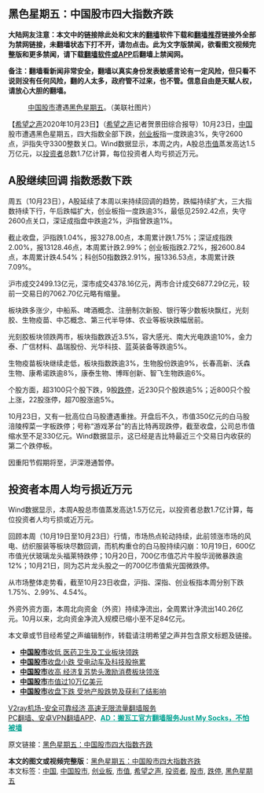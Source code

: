  <h2>黑色星期五：中国股市四大指数齐跌</h2> <p class="notice"><b>大陆网友注意：本文中的链接除此处和文末的<a href="https://github.com/bannedbook/fanqiang" >翻墙</a>软件下载和<a href="https://github.com/killgcd/justmysocks/blob/master/README.md">翻墙推荐</a>链接外全部为禁网链接，未翻墙状态下打不开，请勿点击。此为文字版禁闻，欲看图文视频完整版和更多禁闻，请下载<a href="https://github.com/bannedbook/fanqiang">翻墙软件或APP</a>后翻墙上禁闻网。</p><p>备注：翻墙看新闻非常安全，翻墙以真实身份发表敏感言论有一定风险，但只看不说则没有任何风险，翻的人太多，政府管不过来，也不管。信息自由是天赋人权，请放心大胆的翻墙。</b></p>  <div class="entry"> <figure><figcaption><a href="https://www.bannedbook.org/bnews/tag/%E4%B8%AD%E5%9B%BD/" class="st_tag internal_tag" rel="tag" title="标签 中国 下的日志">中国</a><a href="https://www.bannedbook.org/bnews/tag/%e8%82%a1%e5%b8%82/" class="st_tag internal_tag" rel="tag" title="标签 股市 下的日志">股市</a>遭遇<a href="https://www.bannedbook.org/bnews/tag/%e9%bb%91%e8%89%b2%e6%98%9f%e6%9c%9f%e4%ba%94/" class="st_tag internal_tag" rel="tag" title="标签 黑色星期五 下的日志">黑色星期五</a>。（美联社图片）</figcaption></figure> <p>【<span class='wp_keywordlink_affiliate'><a href="https://www.soundofhope.org" title="希望之声" target="_blank">希望之声</a></span>2020年10月23日】（<a href="https://www.bannedbook.org/bnews/tag/%e5%b8%8c%e6%9c%9b%e4%b9%8b%e5%a3%b0/" class="st_tag internal_tag" rel="tag" title="标签 希望之声 下的日志">希望之声</a>记者贺景田综合报导）10月23日，<span class='wp_keywordlink_affiliate'><a href="https://www.bannedbook.org/" title="中国" target="_blank">中国</a></span>股市遭遇黑色星期五，四大指数全部下跌，<a href="https://www.bannedbook.org/bnews/tag/%E5%88%9B%E4%B8%9A%E6%9D%BF/" class="st_tag internal_tag" rel="tag" title="标签 创业板 下的日志">创业板</a>指一度跌逾3%，失守2600点，沪指失守3300整数关口。Wind数据显示，本周之内，A股总<a href="https://www.bannedbook.org/bnews/tag/%E5%B8%82%E5%80%BC/" class="st_tag internal_tag" rel="tag" title="标签 市值 下的日志">市值</a>蒸发高达1.5万亿元，以<a href="https://www.bannedbook.org/bnews/tag/%e6%8a%95%e8%b5%84%e8%80%85/" class="st_tag internal_tag" rel="tag" title="标签 投资者 下的日志">投资者</a>总数1.7亿计算，每位投资者人均亏损近万元。</p> <h2><strong>A股继续回调 指数悉数下跌</strong></h2> <p>周五（10月23日），A股延续了本周以来持续回调的趋势，跌幅持续扩大，三大指数持续下行，午后跌幅扩大，创业板指一度跌逾3%，最低见2592.42点，失守2600点关口，深证成指盘中跌逾2%，沪指曾跌逾1%。</p> <p>截止收盘，沪指跌1.04%，报3278.00点，本周累计跌1.75%；深证成指跌2.00%，报13128.46点，本周累计跌2.99%；创业板指跌2.72%，报2600.84点，本周累计跌4.54%；科创50指数跌2.91%，报1336.53点，本周累计跌7.09%。</p> <p>沪市成交2499.13亿元，深市成交4378.16亿元，两市合计成交6877.29亿元，较前一交易日的7062.70亿元略有缩量。</p> <p>板块跌多涨少，中船系、啤酒概念、注册制次新股、银行等少数板块飘红，光刻胶、生物疫苗、中芯概念、第三代半导体、农业等板块跌幅居前。</p>  <p>光刻胶板块领跌两市，板块指数跌近3.5%，容大感光、南大光电跌逾10%，金力泰、广信材料、晶瑞股份、光华科技、蓝英装备等跌逾5%。</p> <p>生物疫苗板块继续走低，板块指数跌逾3%，生物股份跌逾9%，长春高新、沃森生物、康希诺跌逾8%，康泰生物、博晖创新、智飞生物跌逾6%。</p> <p>个股方面，超3100只个股下跌，9股<a href="https://www.bannedbook.org/bnews/tag/%E8%B7%8C%E5%81%9C/" class="st_tag internal_tag" rel="tag" title="标签 跌停 下的日志">跌停</a>，近230只个股跌逾5%；近800只个股上涨，22股涨停，超70股涨逾5%。</p> <p>10月23日，又有一批高位白马股遭遇重挫。开盘后不久，市值350亿元的白马股涪陵榨菜一字板跌停；号称“游戏茅台”的吉比特再现跌停，截至收盘，公司总市值缩水至不足330亿元。Wind数据显示，这已经是吉比特最近三个交易日内收获的第二个跌停板。</p> <p>因重阳节假期将至，沪深港通暂停。</p>  <h2><strong>投资者本周人均亏损近万元</strong></h2> <p>Wind数据显示，本周A股总市值蒸发高达1.5万亿元，以投资者总数1.7亿计算，每位投资者人均亏损或近万元。</p> <p>回顾本周（10月19日至10月23日）行情，市场热点轮动持续，此前领涨市场的风电、纺织服装等板块尽数回调，而机构重仓的白马股持续闪崩：10月19日，600亿市值光伏玻璃龙头福莱特跌停；10月20日，700亿市值芯片牛股华润微暴跌逾12%；10月21日，同为芯片龙头股之一的700亿市值紫光国微跌停。</p> <p>从市场整体走势看，截至10月23日收盘，沪指、深指、创业板指本周分别下跌1.75%、2.99%、4.54%。</p> <p>外资外资方面，本周北向资金（外资）持续净流出，全周累计净流出140.26亿元。10月以来，北向资金净流入规模已缩小至不足84亿元。</p> <p>本文章或节目经希望之声编辑制作，转载请注明希望之声并包含原文标题及链接。</p>  <ul class='op-related-articles' title='相关阅读'> <li><a href='https://www.bannedbook.org/bnews/baitai/20201022/1418444.html' target='_blank'><b>中国股市</b>收低 医药卫生及工业板块领跌</a></li> <li><a href='https://www.bannedbook.org/bnews/baitai/20201021/1417798.html' target='_blank'><b>中国股市</b>收盘小跌 受电动车及科技股拖累</a></li> <li><a href='https://www.bannedbook.org/bnews/baitai/20201020/1417160.html' target='_blank'><b>中国股市</b>收高 经济复苏势头激励消费板块领涨</a></li> <li><a href='https://www.bannedbook.org/bnews/headline/20201015/1414289.html' target='_blank'><b>中国股市</b>市值过10万亿美元</a></li> <li><a href='https://www.bannedbook.org/bnews/baitai/20201014/1413661.html' target='_blank'><b>中国股市</b>收盘下跌 受地产股跌势及获利了结影响</a></li> </ul> <p class="texttj"> <a href="https://www.bannedbook.org/forum23/topic22702.html" target="_blank">V2ray机场-安全可靠经济 高速无限流量翻墙服务</a><br/> <a href="https://github.com/bannedbook/fanqiang/wiki/%E7%A6%81%E9%97%BB%E7%BD%91%E5%AE%89%E5%8D%93%E7%BF%BB%E5%A2%99%E6%96%B0%E9%97%BBAPP" target="_blank">PC翻墙、安卓VPN翻墙APP</a>、<span onclick="window.open('https://github.com/killgcd/justmysocks/blob/master/README.md')" style="font-weight:bold;color:#00A191;cursor:pointer;text-decoration:underline;outline:none">AD：搬瓦工官方翻墙服务Just My Socks，不怕被墙</span></p><p>原文链接：<a class="src_link"  href="https://www.soundofhope.org/post/435223" target="_blank">黑色星期五：中国股市四大指数齐跌</a></p><a name='sharetosocial'></a>       <div><b>本文的图文或视频完整版</b>：<a href='https://www.bannedbook.org/bnews/comments/20201023/1419143.html'>黑色星期五：中国股市四大指数齐跌</a></div>  </div><!--END ENTRY--> <div class="postfooter"> <div>本文标签：<a href="https://www.bannedbook.org/bnews/tag/%E4%B8%AD%E5%9B%BD/" rel="tag">中国</a>, <a href="https://www.bannedbook.org/bnews/tag/%e4%b8%ad%e5%9b%bd%e8%82%a1%e5%b8%82/" rel="tag">中国股市</a>, <a href="https://www.bannedbook.org/bnews/tag/%E5%88%9B%E4%B8%9A%E6%9D%BF/" rel="tag">创业板</a>, <a href="https://www.bannedbook.org/bnews/tag/%E5%B8%82%E5%80%BC/" rel="tag">市值</a>, <a href="https://www.bannedbook.org/bnews/tag/%e5%b8%8c%e6%9c%9b%e4%b9%8b%e5%a3%b0/" rel="tag">希望之声</a>, <a href="https://www.bannedbook.org/bnews/tag/%e6%8a%95%e8%b5%84%e8%80%85/" rel="tag">投资者</a>, <a href="https://www.bannedbook.org/bnews/tag/%e8%82%a1%e5%b8%82/" rel="tag">股市</a>, <a href="https://www.bannedbook.org/bnews/tag/%E8%B7%8C%E5%81%9C/" rel="tag">跌停</a>, <a href="https://www.bannedbook.org/bnews/tag/%e9%bb%91%e8%89%b2%e6%98%9f%e6%9c%9f%e4%ba%94/" rel="tag">黑色星期五</a></div>  </div><!--END POSTFOOTER--> 